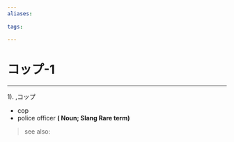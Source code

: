 ```yaml
---
aliases:
    
tags:
    
---
```


# コップ-1
---
1).
,コップ

- cop
- police officer
**( Noun; Slang Rare term)**
> see also: 
            